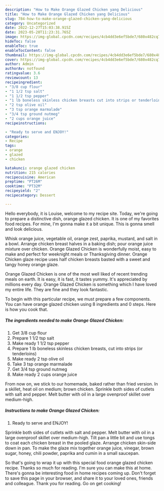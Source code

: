 ```yaml
---
description: "How to Make Orange Glazed Chicken yang Delicious"
title: "How to Make Orange Glazed Chicken yang Delicious"
slug: 784-how-to-make-orange-glazed-chicken-yang-delicious
category: Uncategorized
date: 2022-12-27T15:03:38.915Z
date: 2023-05-28T11:23:31.765Z
image: https://img-global.cpcdn.com/recipes/4cb4dd3e6ef5bde7/680x482cq70/orange-glazed-chicken-recipe-main-photo.jpg
hideToc: false
enableToc: true
enableTocContent: false
thumbnail: https://img-global.cpcdn.com/recipes/4cb4dd3e6ef5bde7/680x482cq70/orange-glazed-chicken-recipe-main-photo.jpg
cover: https://img-global.cpcdn.com/recipes/4cb4dd3e6ef5bde7/680x482cq70/orange-glazed-chicken-recipe-main-photo.jpg
author: Admin
authorAv: notfound
ratingvalue: 3.6
reviewcount: 13
recipeingredient:
- "3/8 cup flour"
- "1 1/2 tsp salt"
- "1 1/2 tsp pepper"
- "1 lb boneless skinless chicken breasts cut into strips or tenderloins"
- "2 tsp olive oil"
- "3 tsp orange marmalade"
- "3/4 tsp ground nutmeg"
- "2 cups orange juice"
recipeinstructions:

- "Ready to serve and ENJOY!"
categories:
- Recipe
tags:
- orange
- glazed
- chicken

katakunci: orange glazed chicken 
nutrition: 215 calories
recipecuisine: American
preptime: "PT26M"
cooktime: "PT32M"
recipeyield: "2"
recipecategory: Dessert

---
```



Hello everybody, it is Louise, welcome to my recipe site. Today, we're going to prepare a distinctive dish, orange glazed chicken. It is one of my favorites food recipes. For mine, I'm gonna make it a bit unique. This is gonna smell and look delicious.

Whisk orange juice, vegetable oil, orange zest, paprika, mustard, and salt in a bowl. Arrange chicken breast halves in a baking dish; pour orange juice mixture over chicken. Orange Glazed Chicken is wonderfully moist, easy to make and perfect for weeknight meals or Thanksgiving dinner. Orange Chicken glaze recipe uses half chicken breasts basted with a sweet and tangy honey orange glaze.

Orange Glazed Chicken is one of the most well liked of recent trending meals on earth. It is easy, it is fast, it tastes yummy. It's appreciated by millions every day. Orange Glazed Chicken is something which I have loved my entire life. They are fine and they look fantastic.


To begin with this particular recipe, we must prepare a few components. You can have orange glazed chicken using 8 ingredients and 0 steps. Here is how you cook that.

<!--inarticleads1-->

##### The ingredients needed to make Orange Glazed Chicken:

1. Get 3/8 cup flour
1. Prepare 1 1/2 tsp salt
1. Make ready 1 1/2 tsp pepper
1. Prepare 1 lb boneless skinless chicken breasts, cut into strips (or tenderloins)
1. Make ready 2 tsp olive oil
1. Take 3 tsp orange marmalade
1. Get 3/4 tsp ground nutmeg
1. Make ready 2 cups orange juice


From now on, we stick to our homemade, baked rather than fried version. In a skillet, heat oil on medium; brown chicken. Sprinkle both sides of cutlets with salt and pepper. Melt butter with oil in a large ovenproof skillet over medium-high. 

<!--inarticleads2-->

##### Instructions to make Orange Glazed Chicken:


1. Ready to serve and ENJOY!

Sprinkle both sides of cutlets with salt and pepper. Melt butter with oil in a large ovenproof skillet over medium-high. Tilt pan a little bit and use tongs to coat each chicken breast in the pooled glaze. Arrange chicken skin-side down in pan. To make the glaze mix together orange juice, vinegar, brown sugar, honey, chili powder, paprika and cumin in a small saucepan. 

So that's going to wrap it up with this special food orange glazed chicken recipe. Thanks so much for reading. I'm sure you can make this at home. There's gonna be interesting food in home recipes coming up. Don't forget to save this page in your browser, and share it to your loved ones, friends and colleague. Thank you for reading. Go on get cooking!
